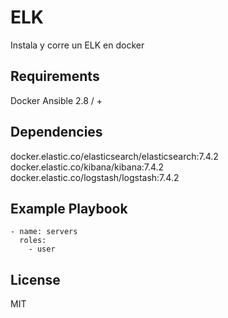 ELK 
=========

Instala y corre un ELK en docker

Requirements
------------

Docker 
Ansible 2.8 / +

Dependencies
------------

docker.elastic.co/elasticsearch/elasticsearch:7.4.2
docker.elastic.co/kibana/kibana:7.4.2
docker.elastic.co/logstash/logstash:7.4.2 

Example Playbook
----------------

    - name: servers
      roles:
        - user

License
-------

MIT